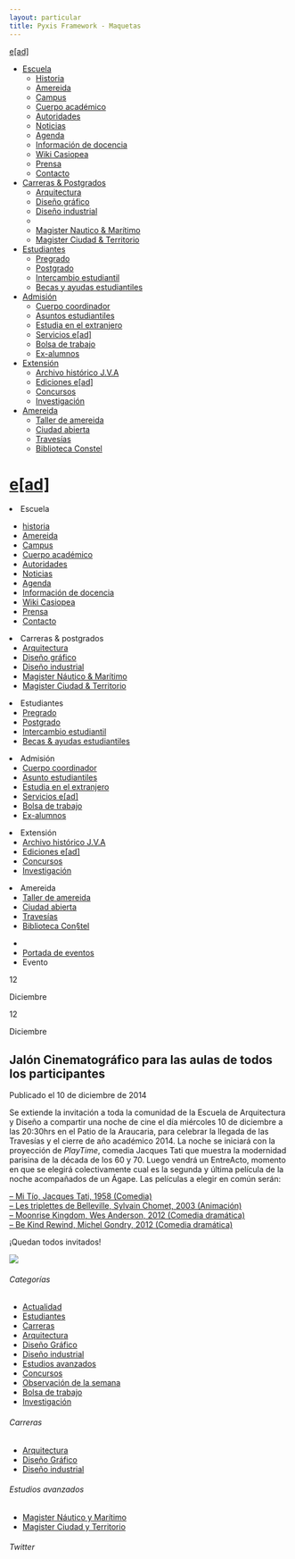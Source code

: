 ```yaml
---
layout: particular
title: Pyxis Framework - Maquetas
---
```


<!-- Menú dropdown -->
<div class="oculto-xs fondo-gris-blanco ruido relleno-sup-sm">
  <div class='pag sin-relleno borde inf-lineal-xs'>
  <div class='bloque auto margen-inf-sm en-linea izquierda cf'>
  <div class='izquierda margen-der-xs logo en-linea'>
      <span class='bloque izquierda sombra-cabecera-claro-xs relleno-der-xs rojo sans'><a class='lg ead sans' href='{{ site.baseurl }}/maquetas/home'>e[ad]</a></span>
  </div>
  <div class='izquierda relleno-sup-xs logo en-linea'>
      <!--<span class='sm sans bloque negro'>Escuela de arquitectura y diseño</span>-->
      <!--<span class='xs bloque izquierda sans negro-fundido en-linea'>Pontificia universidad católica de Valparaíso</span>-->
  </div>
  </div>
      <ul class="nav nav-pills margen-inf-xs en-linea margen-izq-sm izquierda">
        <li class="dropdown">
          <a href="#" data-toggle="dropdown" role="button" id="drop4" class="dropdown-toggle cond gruesa negro">Escuela<b class="caret"></b></a>
              <ul aria-labelledby="drop4" role="menu" class="dropdown-menu" id="menu1">
                <li role="presentation"><a href="#" tabindex="-1" role="menuitem">Historia</a></li>
                <li role="presentation"><a href="#" tabindex="-1" role="menuitem">Amereida</a></li>
                <li role="presentation"><a href="#" tabindex="-1" role="menuitem">Campus</a></li>
                <li role="presentation"><a href="#" tabindex="-1" role="menuitem">Cuerpo académico</a></li>
                <li role="presentation"><a href="#" tabindex="-1" role="menuitem">Autoridades</a></li>
                <li role="presentation"><a href="#" tabindex="-1" role="menuitem">Noticias</a></li>
                <li role="presentation"><a href="#" tabindex="-1" role="menuitem">Agenda</a></li>
                <li role="presentation"><a href="#" tabindex="-1" role="menuitem">Información de docencia</a></li>
                <li role="presentation"><a href="#" tabindex="-1" role="menuitem">Wiki Casiopea</a></li>
                <li role="presentation"><a href="#" tabindex="-1" role="menuitem">Prensa</a></li>
                <li role="presentation"><a href="#" tabindex="-1" role="menuitem">Contacto</a></li>
              </ul>
        </li>
        <li class="dropdown">
          <a href="#" data-toggle="dropdown" role="button" id="drop5" class="dropdown-toggle cond gruesa negro">Carreras & Postgrados<b class="caret"></b></a>
              <ul aria-labelledby="drop5" role="menu" class="dropdown-menu" id="menu2">
                <li role="presentation"><a href="{{ site.baseurl }}/maquetas/page" tabindex="-1" role="menuitem">Arquitectura</a></li>
                <li role="presentation"><a href="#" tabindex="-1" role="menuitem">Diseño gráfico</a></li>
                <li role="presentation"><a href="#" tabindex="-1" role="menuitem">Diseño industrial</a></li>
                <li class="divider" role="presentation"></li>
                <li role="presentation"><a href="#" tabindex="-1" role="menuitem">Magister Nautico & Marítimo</a></li>
                <li role="presentation"><a href="#" tabindex="-1" role="menuitem">Magister Ciudad & Territorio</a></li>
              </ul>
        </li>
        <li class="dropdown">
          <a href="#" data-toggle="dropdown" role="button" id="drop5" class="dropdown-toggle cond gruesa negro">Estudiantes<b class="caret"></b></a>
              <ul aria-labelledby="drop5" role="menu" class="dropdown-menu" id="menu3">
                <li role="presentation"><a href="#" tabindex="-1" role="menuitem">Pregrado</a></li>
                <li role="presentation"><a href="#" tabindex="-1" role="menuitem">Postgrado</a></li>
                <li role="presentation"><a href="#" tabindex="-1" role="menuitem">Intercambio estudiantil</a></li>
                <li role="presentation"><a href="#" tabindex="-1" role="menuitem">Becas y ayudas estudiantiles</a></li>
              </ul>
        </li>
        <li class="dropdown">
          <a href="#" data-toggle="dropdown" role="button" id="drop5" class="dropdown-toggle cond gruesa negro">Admisión<b class="caret"></b></a>
              <ul aria-labelledby="drop5" role="menu" class="dropdown-menu" id="menu3">
                <li role="presentation"><a href="#" tabindex="-1" role="menuitem">Cuerpo coordinador</a></li>
                <li role="presentation"><a href="#" tabindex="-1" role="menuitem">Asuntos estudiantiles</a></li>
                <li role="presentation"><a href="#" tabindex="-1" role="menuitem">Estudia en el extranjero</a></li>
                <li role="presentation"><a href="#" tabindex="-1" role="menuitem">Servicios e[ad]</a></li>
                <li role="presentation"><a href="#" tabindex="-1" role="menuitem">Bolsa de trabajo</a></li>
                <li role="presentation"><a href="#" tabindex="-1" role="menuitem">Ex-alumnos</a></li>
              </ul>
        </li>
        <li class="dropdown">
          <a href="#" data-toggle="dropdown" role="button" id="drop5" class="dropdown-toggle cond gruesa negro">Extensión<b class="caret"></b></a>
              <ul aria-labelledby="drop5" role="menu" class="dropdown-menu" id="menu3">
                <li role="presentation"><a href="#" tabindex="-1" role="menuitem">Archivo histórico J.V.A</a></li>
                <li role="presentation"><a href="#" tabindex="-1" role="menuitem">Ediciones e[ad]</a></li>
                <li role="presentation"><a href="#" tabindex="-1" role="menuitem">Concursos</a></li>
                <li role="presentation"><a href="#" tabindex="-1" role="menuitem">Investigación</a></li>
              </ul>
        </li>
        <li class="dropdown">
          <a href="#" data-toggle="dropdown" role="button" id="drop5" class="dropdown-toggle cond gruesa negro">Amereida<b class="caret"></b></a>
              <ul aria-labelledby="drop5" role="menu" class="dropdown-menu" id="menu3">
                <li role="presentation"><a href="#" tabindex="-1" role="menuitem">Taller de amereida</a></li>
                <li role="presentation"><a href="#" tabindex="-1" role="menuitem">Ciudad abierta</a></li>
                <li role="presentation"><a href="#" tabindex="-1" role="menuitem">Travesías</a></li>
                <li role="presentation"><a href="#" tabindex="-1" role="menuitem">Biblioteca Constel</a></li>
              </ul>
        </li>
      </ul>
  </div>
</div>

<!-- Menú responsivo -->
<div class="oculto-lg oculto-md oculto-sm">
  <div class='fondo-negro'>
    <div class='pag menu-movil'>
      <div class='centrado bloque izquierda margen-der-xs logo en-linea'>
        <h1 class='sm linea centrado sans'><a class='sans rojo centrado' href='{{ site.baseurl }}/maquetas/home'>e[ad]</a></h1>
      </div>
      <!--<div class='izquierda ancho-auto relleno-inf-xs logo en-linea'>
        <span class='sm sans bloque blanco'>Escuela de Arquitectura y Diseño</span>
        <span class='xs bloque izquierda sans blanco en-linea'>Pontificia universidad católica de Valparaíso</span>
      </div>-->
      <a href="#menu" class="menu-link rojo derecha"><i class="icn icn-lg icn-menu"></i></a>
    </div>
    <nav id="menu" class='lista-sin-estilo' role="navigation">
      <li><a class='sans blanco'>Escuela</a></li>
        <ul id="menu" class='fondo-blanco' role="navigation">
          <li><a class='sans blanco' href='{{ site.baseurl }}/pags/tipografia'>historia</a></li>
          <li><a class='sans blanco' href='{{ site.baseurl }}/pags/tipografia'>Amereida</a></li>
          <li><a class='sans blanco' href='{{ site.baseurl }}/pags/tipografia'>Campus</a></li>
          <li><a class='sans blanco' href='{{ site.baseurl }}/pags/tipografia'>Cuerpo académico</a></li>
          <li><a class='sans blanco' href='{{ site.baseurl }}/pags/tipografia'>Autoridades</a></li>
          <li><a class='sans blanco' href='{{ site.baseurl }}/pags/tipografia'>Noticias</a></li>
          <li><a class='sans blanco' href='{{ site.baseurl }}/pags/tipografia'>Agenda</a></li>
          <li><a class='sans blanco' href='{{ site.baseurl }}/pags/tipografia'>Información de docencia</a></li>
          <li><a class='sans blanco' href='{{ site.baseurl }}/pags/tipografia'>Wiki Casiopea</a></li>
          <li><a class='sans blanco' href='{{ site.baseurl }}/pags/tipografia'>Prensa</a></li>
          <li><a class='sans blanco' href='{{ site.baseurl }}/pags/tipografia'>Contacto</a></li>
        </ul>
      <li><a class='sans blanco'>Carreras & postgrados</a>
        <ul id="menu" class='fondo-blanco' role="navigation">
          <li><a class='sans blanco' href='{{ site.baseurl }}/pags/tipografia'>Arquitectura</a></li>
          <li><a class='sans blanco' href='{{ site.baseurl }}/pags/tipografia'>Diseño gráfico</a></li>
          <li><a class='sans blanco' href='{{ site.baseurl }}/pags/tipografia'>Diseño industrial</a></li>
          <li><a class='sans blanco' href='{{ site.baseurl }}/pags/tipografia'>Magister Náutico & Marítimo</a></li>
          <li><a class='sans blanco' href='{{ site.baseurl }}/pags/tipografia'>Magister Ciudad & Territorio</a></li>
        </ul>
      </li>
      <li><a class='sans blanco'>Estudiantes</a>
        <ul id="menu" class='fondo-blanco' role="navigation">
          <li><a class='sans blanco' href='{{ site.baseurl }}/pags/tipografia'>Pregrado</a></li>
          <li><a class='sans blanco' href='{{ site.baseurl }}/pags/tipografia'>Postgrado</a></li>
          <li><a class='sans blanco' href='{{ site.baseurl }}/pags/tipografia'>Intercambio estudiantil</a></li>
          <li><a class='sans blanco' href='{{ site.baseurl }}/pags/tipografia'>Becas & ayudas estudiantiles</a></li>
        </ul>
      </li>
      <li><a class='sans blanco'>Admisión</a>
        <ul id="menu" class='fondo-blanco' role="navigation">
          <li><a class='sans blanco' href='{{ site.baseurl }}/pags/tipografia'>Cuerpo coordinador</a></li>
          <li><a class='sans blanco' href='{{ site.baseurl }}/pags/tipografia'>Asunto estudiantiles</a></li>
          <li><a class='sans blanco' href='{{ site.baseurl }}/pags/tipografia'>Estudia en el extranjero</a></li>
          <li><a class='sans blanco' href='{{ site.baseurl }}/pags/tipografia'>Servicios e[ad]</a></li>
          <li><a class='sans blanco' href='{{ site.baseurl }}/pags/tipografia'>Bolsa de trabajo</a></li>
          <li><a class='sans blanco' href='{{ site.baseurl }}/pags/tipografia'>Ex-alumnos</a></li>
        </ul>
      </li>
      <li><a class='sans blanco'>Extensión</a>
        <ul id="menu" class='fondo-blanco' role="navigation">
          <li><a class='sans blanco' href='{{ site.baseurl }}/pags/tipografia'>Archivo histórico J.V.A</a></li>
          <li><a class='sans blanco' href='{{ site.baseurl }}/pags/tipografia'>Ediciones e[ad]</a></li>
          <li><a class='sans blanco' href='{{ site.baseurl }}/pags/tipografia'>Concursos</a></li>
          <li><a class='sans blanco' href='{{ site.baseurl }}/pags/tipografia'>Investigación</a></li>
        </ul>
      </li>
      <li><a class='sans blanco'>Amereida</a>
        <ul id="menu" class='fondo-blanco' role="navigation">
          <li><a class='sans blanco' href='{{ site.baseurl }}/pags/tipografia'>Taller de amereida</a></li>
          <li><a class='sans blanco' href='{{ site.baseurl }}/pags/tipografia'>Ciudad abierta</a></li>
          <li><a class='sans blanco' href='{{ site.baseurl }}/pags/tipografia'>Travesías</a></li>
          <li><a class='sans blanco' href='{{ site.baseurl }}/pags/tipografia'>Biblioteca Con§tel</a></li>
        </ul>
      </li>
    </nav>
</div>
</div>

<!-- Breadcrumbs -->
<div class='pag page'>
<ul class='sin-relleno margen-inf-sm' id="breadcrumb">
  <li><a href='#'><i class='icn icn-hogar'></i></a></li>
  <li><a href='#'>Portada de eventos</a></li>
  <li><a class='blanco'>Evento</a></li>
</ul>
	<div class='col-md-2 col-sm-2 oculto-xs borde izq-lineal-sm relleno-vertical-sm borde-rojo margen-inf-xs sombra radio-sup-der-md radio-inf-der-md fondo-blanco margen-der-md'>
		<p class='fecha-evento rojo centrado sin-margen'>12</p>
		<span class='condensado rojo centrado md sin-relleno interletraje-sm'>Diciembre</span>
	</div>
	<div class='oculto-lg oculto-md oculto-sm col-xs-3 borde izq-lineal-sm borde-rojo radio-sup-der-md radio-inf-der-md relleno-vertical-xs margen-der-sm sombra fondo-blanco'>
		<p class='fecha-evento rojo centrado sin-margen relleno-sup-xs'>12</p>
		<span class='condensado rojo xs centrado sin-relleno interletraje-sm relleno-inf-xs'>Diciembre</span>
	</div>
	<div class='col-md-9 col-sm-9 col-xs-12'>
		<div class='fila'>
		<h2 class='entry-title negro-fundido md gruesa condensado ancho-auto'>Jalón Cinematográfico para las aulas de todos los participantes</h2>
		<span class='italica negro margen-sup-xs'>Publicado el 10 de diciembre de 2014</span>
	</div>
	</div>
</div>

<div class='pag sin-relleno gutter'>
	<div class='fila'>
<div class='col-md-9 col-sm-9 col-xs-12'>
	<p class='sm'>Se extiende la invitación a toda la comunidad de la Escuela de Arquitectura y Diseño a compartir una noche de cine el día miércoles 10 de diciembre a las 20:30hrs en el Patio de la Araucaria, para celebrar la llegada de las Travesías y el cierre de año académico 2014.
	La noche se iniciará con la proyección de <i>PlayTime</i>, comedia Jacques Tati que muestra la modernidad parisina de la década de los 60 y 70.
	Luego vendrá un EntreActo, momento en que se elegirá colectivamente cual es la segunda y última película de la noche acompañados de un Ágape. Las películas a elegir en común serán:</p>

<p class='sm'>
<a class='sans' href='https://www.youtube.com/watch?v=NHJcwMrqnJo'>– Mi Tío, Jacques Tati, 1958 (Comedia)</a>
<br>
<a class='sans' href='https://www.youtube.com/watch?v=Npro9kjyaJk'>– Les triplettes de Belleville, Sylvain Chomet, 2003 (Animación)</a>
<br>
<a class='sans' href='https://www.youtube.com/watch?v=lVwhbY-urLc'>– Moonrise Kingdom, Wes Anderson, 2012 (Comedia dramática)</a>
<br>
<a class='sans' href='https://www.youtube.com/watch?v=UxZeeoQ5eQA'>– Be Kind Rewind, Michel Gondry, 2012 (Comedia dramática)</a>
</p>

<p class='sm'>¡Quedan todos invitados!</p>

<img class='ancho-completo' src='http://www.ead.pucv.cl/wp-content/uploads/2014/12/jalon1.jpg'>
</div>
<!-- Aside -->
<aside id='sidebar'>
<div class='col-md-3 col-sm-3'>
     <h6 class='xs interletraje-xs negro condensado gruesa altas'>Categorías</h6>
      <ul class='xs sin-relleno'>
        <li class='relleno-vertical-xs borde inf-lineal-xs sup-lineal-xs sin-estilo rojo'><a href='#' class='sans semi-gruesa'>Actualidad</a></li>
        <li class='relleno-vertical-xs borde inf-lineal-xs sin-estilo rojo'><a href='#' class='sans semi-gruesa'>Estudiantes</a></li>
        <li class='relleno-vertical-xs borde inf-lineal-xs sin-estilo rojo'><a href='#' class='sans semi-gruesa'>Carreras</a></li>
        <li class='relleno-vertical-xs borde inf-lineal-xs sin-estilo rojo'><a href='#' class='sans semi-gruesa'>Arquitectura</a></li>
        <li class='relleno-vertical-xs borde inf-lineal-xs sin-estilo rojo'><a href='#' class='sans semi-gruesa'>Diseño Gráfico</a></li>
        <li class='relleno-vertical-xs borde inf-lineal-xs sin-estilo rojo'><a href='#' class='sans semi-gruesa'>Diseño industrial</a></li>
        <li class='relleno-vertical-xs borde inf-lineal-xs sin-estilo rojo'><a href='#' class='sans semi-gruesa'>Estudios avanzados</a></li>
        <li class='relleno-vertical-xs borde inf-lineal-xs sin-estilo rojo'><a href='#' class='sans semi-gruesa'>Concursos</a></li>
        <li class='relleno-vertical-xs borde inf-lineal-xs sin-estilo rojo'><a href='#' class='sans semi-gruesa'>Observación de la semana</a></li>
        <li class='relleno-vertical-xs borde inf-lineal-xs sin-estilo rojo'><a href='#' class='sans semi-gruesa'>Bolsa de trabajo</a></li>
        <li class='relleno-vertical-xs borde inf-lineal-xs sin-estilo rojo'><a href='#' class='sans semi-gruesa'>Investigación</a></li>
      </ul>
      <h6 class='xs interletraje-xs negro condensado gruesa margen-sup altas'>Carreras</h6>
      <ul class='xs sin-relleno'>
        <li class='relleno-vertical-xs borde inf-lineal-xs sup-lineal-xs sin-estilo rojo'><a href='#' class='sans semi-gruesa'>Arquitectura</a></li>
        <li class='relleno-vertical-xs borde inf-lineal-xs sin-estilo rojo'><a href='#' class='sans semi-gruesa'>Diseño Gráfico</a></li>
        <li class='relleno-vertical-xs borde inf-lineal-xs sin-estilo rojo'><a href='#' class='sans semi-gruesa'>Diseño industrial</a></li>
      </ul>
      <h6 class='xs interletraje-xs negro condensado gruesa margen-sup altas'>Estudios avanzados</h6>
      <ul class='xs sin-relleno'>
        <li class='relleno-vertical-xs sin-estilo borde inf-lineal-xs sup-lineal-xs rojo'><a href='#' class='sans semi-gruesa'>Magister Náutico y Marítimo</a></li>
        <li class='relleno-vertical-xs  sin-estilo borde inf-lineal-xs rojo'><a href='#' class='sans semi-gruesa'>Magister Ciudad y Territorio</a></li>
      </ul>
    <h6 class='xs interletraje-xs negro condensado gruesa margen-sup-md altas'><i class='icn icn-twitter relleno-der-xs'></i>Twitter</h6>
</div> <!-- fin de fila -->
</aside>
</div>
</div>